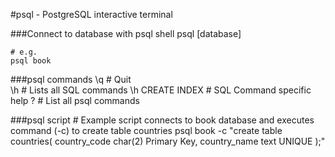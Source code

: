 #psql - PostgreSQL interactive terminal

###Connect to database with psql shell
	psql [database]
	
	# e.g.
	psql book

###psql commands
	\q 						# Quit	
	\h 						# Lists all SQL commands
	\h CREATE INDEX 		# SQL Command specific help
	\? 						# List all psql commands

###psql script
	# Example script connects to book database and executes command (-c) to create table countries
	psql book -c "create table countries(
							country_code char(2) Primary Key,
							country_name text UNIQUE
						);"